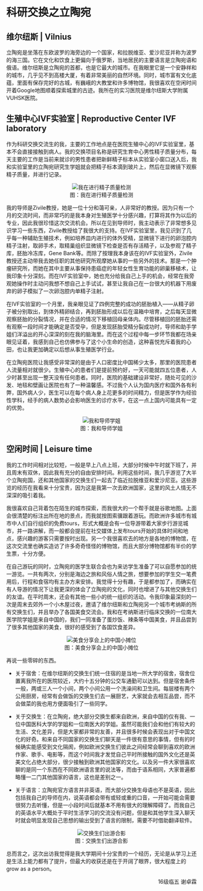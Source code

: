 # 科研交换之立陶宛

## 维尔纽斯 | Vilnius

立陶宛是坐落在东欧波罗的海旁边的一个国家，和拉脱维亚、爱沙尼亚并称为波罗的海三国。它在文化和饮食上更偏向于俄罗斯，当地居民的主要语言是立陶宛语和俄语。维尔纽斯是立陶宛的首都，也是它最大的城市。在我眼里它是一个安静祥和的城市，几乎见不到高楼大厦，有着非常美丽的自然环境。同时，城市富有文化底蕴，里面有保存完好的古城，有巍峨的大教堂和许多博物馆，我很喜欢在空闲时间开着Google地图顺着探索城里的古迹。我所在的实习医院是维尔纽斯大学附属VUHSK医院。

## 生殖中心IVF实验室 | Reproductive Center IVF laboratory

作为科研交换交流生的我，主要的工作地点是在医院生殖中心的IVF实验室里，基本不会直接接触到病人。我的交换项目名称是研究生育中心男性精子质量分布，每天主要的工作是当前来就诊的男性患者把新鲜精子标本从实验室小窗口送入后，我和实验室里的立陶宛研究生学姐就会把精子标本滴到玻片上，然后在显微镜下观察精子质量，并进行记录。

<p align="center">
<img src="https://xunlutzp.gitee.io/Image/Ch8_2-4_1.jpeg" alt="我在进行精子质量检测">
<br/>图：我在进行精子质量检测
</p>

我的导师是Zivile教授，她是一位十分和蔼可亲，人非常好的教授。因为只有一个月的交流时间，而非常巧的是我本身对生殖医学十分感兴趣，打算将其作为以后的专业，因此我很珍惜这次交流机会。所以在见到导师时，我主动表示了非常想多见识学习一些东西，Zivile教授给了我很大的支持。在IVF实验室里，我见识到了几乎每一种辅助生殖技术，例如培养皿内进行的体外受精，显微镜下进行的卵泡腔内精子注射，取卵手术，取精巢组织显微镜下检查是否有存活精子，以及参观了精子库，胚胎冷冻库，Gene Bank等。而除了按理我本身该在的IVF实验室外，Zivile教授还主动带我去她任职的其他研究所观摩她从事的一些另外的技术。那是一个肿瘤研究所，而她在其中主要从事保持患癌症的年轻女性生育功能的卵巢移植术，让我印象十分深刻。而在IVF实验室中，她也充分给我自己上手的机会，经常在我旁观她操作时主动问我想不想自己上手试试，甚至让我自己在一台很大的机器下用废弃的卵子模拟了一次卵泡腔内单精子注射。

在IVF实验室的一个月里，我亲眼见证了四例完整的成功的胚胎植入——从精子卵子被分别取出，到体外精卵结合，再到胚胎形成以后在温箱中培育，之后每天显微观察胚胎的分裂情况，并在合适的情况下移植回母亲体内。尽管移植回的胚胎还需有观察一段时间才能确定是否受孕，但是发现胚胎受精分裂成功时，导师和助手学姐们洋溢出的开心深深的刻在我的脑海里。而在这个过程中每一步环节我都在场亲眼见证着，我感到自己也仿佛参与了这个小生命的创造，这种喜悦充斥着我的心田，也让我更加确定以后想从事生殖医学行业。

在立陶宛医院让我感受非常深的是由于人口密度比中国稀少太多，那里的医院患者人流量相对就很少。生殖中心的患者们是提前预约好，一天可能就四五位患者，人少时甚至出现一整天没有任何患者。同时，医院的基础建设非常好，随处可见的沙发、地毯和壁画让医院也有了一种温馨感。不过我个人认为国内医疗和国外各有利弊，国外病人少，医生可以在每个病人身上花更多的时间精力，但是医学作为经验性学科，经手的病人数势必会影响医生的诊疗水平，在这一点上国内可能具有一定的优势。

<p align="center">
<img src="https://xunlutzp.gitee.io/Image/Ch8_2-4_2.jpeg" alt="我和导师学姐">
<br/>图：我和导师学姐
</p>

## 空闲时间 | Leisure time

我的工作时间相对比较短，一般是早上八点上班，大部分时候中午时就下班了，并且周末有双休，因此我有充分的自由安排时间。利用这些时间，我几乎游览了大半个立陶宛国，还和其他国家的交换生们一起去了临近拉脱维亚和爱沙尼亚。这些游览的经历在我看来十分宝贵，因为这是我第一次去欧洲国家，这里的风土人情无不深深的吸引着我。

我很喜欢自己背着包在陌生的城市探索，而我很大的一个帮手就是谷歌地图。上面会很清楚的标注出所在地的景点，而我就按图索骥跟着游玩。而欧洲许多城市有城市中人们自行组织的免费tours，形式大概是会有一位导游带着大家步行游览城市，并一路讲解，而一般都会提前在社交媒体上发布tours开始的具体时间和地点，感兴趣的游客只需要按时出现。另一个我很喜欢去的地方是各地的博物馆，在这次交流里也确实造访了许多奇奇怪怪的博物馆，而且大部分博物馆都有半价的学生票，十分方便。

在自己游玩的同时，立陶宛的医学生联合会也为来访学生准备了可以自愿参加的统一游览。一共有两次，分别是海边之旅和风俗人情之旅，想要参加的学生交一笔费用后，行程和食宿均有主办方来安排。我觉得十分有趣，于是都参加了，而确实在有人导游的情况下让我更深的体会了立陶宛的文化，同时也增进了与其他交换生们的友谊。在平时周末，还会有其他一些小的统一组织的活动。令我印象最深刻的一次是周末去郊外一个小木屋过夜，邀请了维尔纽斯和立陶宛另一个城市考纳斯的所有交换生们，并且举办了各国美食交流会。我和在考纳斯进行临床交换的一位南大医学院学姐是来自中国的，我们一同准备了蛋炒饭、辣条等中国美食，并且品尝到了很多其他国家的美食，很好的感受到了各国饮食差异。

<p align="center">
<img src="https://xunlutzp.gitee.io/Image/Ch8_2-4_3.jpeg" alt="美食分享会上的中国小摊位">
<br/>图：美食分享会上的中国小摊位
</p>

再说一些零碎的东西。

+ 关于宿舍：在维尔纽斯的交换生们统一住宿的是当地一所大学的宿舍，宿舍位置离我所在的医院较近，大约十五分钟的公交车通勤可以达到。但是宿舍条件一般，两或三人一个小间，两个小间公用一个洗澡间和卫生间。每层楼有两个公用厨房，经常有会做饭的交换生们去一展厨艺，大家就会去相互品尝，而不会做菜的我也用方便面吸引了一些同学。

+ 关于交换生：在立陶宛，绝大部分交换生都来自欧洲，来自中国的仅有我、一位中国医科大学的学姐和一位南医大的学姐。虽然可能我们会和他们有较大的生活、文化差异，但是大家都非常的友善，并且很多时候会表现出对于中国文化的好奇。和来自不同国家的交换生们聊天是一件很有意思的事情，但有的时候确实能感受到文化隔阂，例如欧洲交换生们彼此之间经常会聊到喜欢的欧洲作家、歌手、电影等，而这个时间我才发觉自己平时所接触的国外文化还是英美文化占绝大部分，很少接触到欧洲其他国家的文化。以及另一件大家很喜欢聊的是同一个东西在不同欧洲语言里的说法等，而由于语系相同，大家普遍都略懂一二门其他国家的语言，这也是差别之一。

+ 关于语言：立陶宛官方语言并非英语，而大部分交换生母语也不是英语，因此包括我自己的导师在内，说英语都会带有或轻或重的口音，一开始可能会需要很努力去听懂，但是一小段时间后就基本不用有很大的理解障碍了。而我自己的英语水平大概处于平时生活学习的交流没有问题，但是和其他学生深入聊天时就会明显发现自己思想的输出受到了语言的限制，需要不时借助翻译软件。

<p align="center">
<img src="https://xunlutzp.gitee.io/Image/Ch8_2-4_4.jpeg" alt="交换生们出游合影">
<br/>图：交换生们出游合影
</p>

总而言之，这次出访我觉得是我大学期间十分宝贵的一个经历，无论是从学习上还是生活上能力都有了提升，但最大的收获还是在于开阔了眼界，很大程度上的grow as a person。

<p align="right">16级临五 谢卓霖</p>
